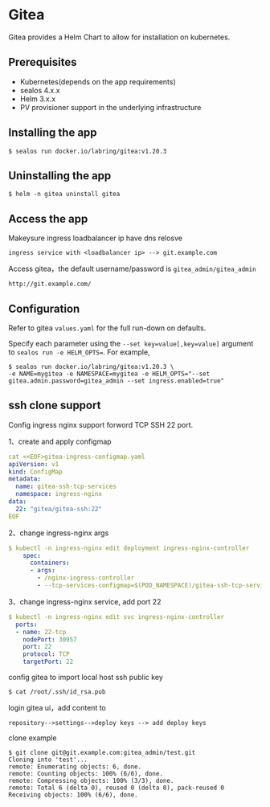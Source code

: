 # Gitea

Gitea provides a Helm Chart to allow for installation on kubernetes.

## Prerequisites

- Kubernetes(depends on the app requirements)
- sealos 4.x.x
- Helm 3.x.x
- PV provisioner support in the underlying infrastructure

## Installing the app

```shell
$ sealos run docker.io/labring/gitea:v1.20.3
```

## Uninstalling the app

```shell
$ helm -n gitea uninstall gitea
```

## Access the app

Makeysure ingress loadbalancer ip have dns relosve

```shell
ingress service with <loadbalancer ip> --> git.example.com
```

Access gitea，the default username/password is `gitea_admin/gitea_admin`

```shell
http://git.example.com/
```

## Configuration

Refer to gitea `values.yaml` for the full run-down on defaults.

Specify each parameter using the `--set key=value[,key=value]` argument to `sealos run -e HELM_OPTS=`. For example,

```shell
$ sealos run docker.io/labring/gitea:v1.20.3 \
-e NAME=mygitea -e NAMESPACE=mygitea -e HELM_OPTS="--set gitea.admin.password=gitea_admin --set ingress.enabled=true"
```

## ssh clone support

Config ingress nginx support forword TCP SSH 22 port.

1、create and apply configmap


```yaml
cat <<EOF>gitea-ingress-configmap.yaml
apiVersion: v1
kind: ConfigMap
metadata:
  name: gitea-ssh-tcp-services
  namespace: ingress-nginx
data:
  22: "gitea/gitea-ssh:22"
EOF
```

2、change ingress-nginx args


```yaml
$ kubectl -n ingress-nginx edit deployment ingress-nginx-controller
    spec:
      containers:
      - args:
        - /nginx-ingress-controller
        - --tcp-services-configmap=$(POD_NAMESPACE)/gitea-ssh-tcp-services
```

3、change ingress-nginx service, add port 22 


```yaml
$ kubectl -n ingress-nginx edit svc ingress-nginx-controller
  ports:
  - name: 22-tcp
    nodePort: 30957
    port: 22
    protocol: TCP
    targetPort: 22
```

config gitea to import local host ssh public key

```
$ cat /root/.ssh/id_rsa.pub 
```

login gitea ui，add content to

```
repository-->settings-->deploy keys --> add deploy keys
```


clone example


```shell
$ git clone git@git.example.com:gitea_admin/test.git
Cloning into 'test'...
remote: Enumerating objects: 6, done.
remote: Counting objects: 100% (6/6), done.
remote: Compressing objects: 100% (3/3), done.
remote: Total 6 (delta 0), reused 0 (delta 0), pack-reused 0
Receiving objects: 100% (6/6), done.
```
